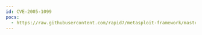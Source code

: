 ```yaml
---
id: CVE-2005-1099
pocs:
  - https://raw.githubusercontent.com/rapid7/metasploit-framework/master/modules/exploits/linux/misc/gld_postfix.rb
---
```

